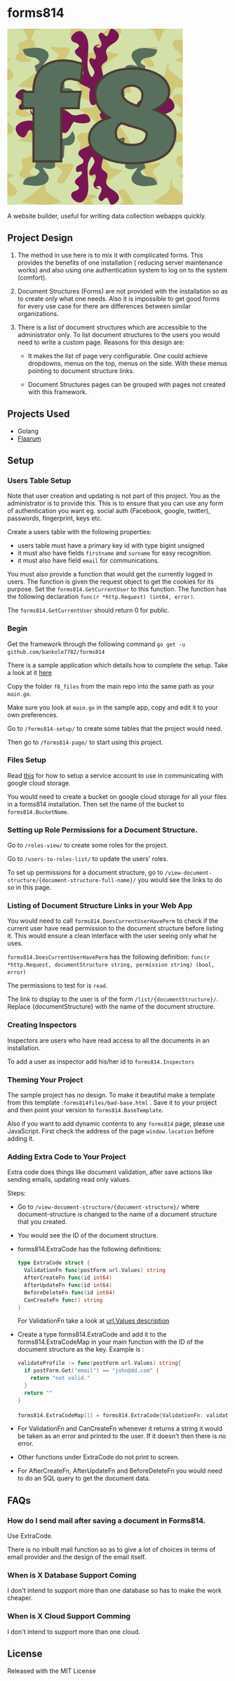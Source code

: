 # forms814

![alt text](https://github.com/bankole7782/forms814/raw/master/forms814.png "Forms814 logo")

A website builder, useful for writing data collection webapps quickly.

## Project Design

1.  The method in use here is to mix it with complicated forms. This provides the
    benefits of one installation ( reducing server maintenance works) and also using
    one authentication system to log on to the system (comfort).

2.  Document Structures (Forms) are not provided with the installation so as to create only what
    one needs. Also it is impossible to get good forms for every use case for there are differences between
    similar organizations.

3.  There is a list of document structures which are accessible to the administrator only.
    To list document structures to the users you would need to write a custom page.
    Reasons for this design are:

    * It makes the list of page very configurable. One could achieve dropdowns, menus on the top, menus on
    the side. With these menus pointing to document structure links.

    * Document Structures pages can be grouped with pages not created with this framework.


## Projects Used

* Golang
* [Flaarum](https://github.com/bankole7782/flaarum)


## Setup

### Users Table Setup

Note that user creation and updating is not part of this project. You as the administrator is to provide this. This is to
ensure that you can use any form of authentication you want eg. social auth (Facebook, google, twitter), passwords,
fingerprint, keys etc.

Create a users table with the following properties:
* users table must have a primary key id with type bigint unsigned
* it must also have fields `firstname` and `surname` for easy recognition.
* it must also have field `email` for communications.

You must also provide a function that would get the currently logged in users. The function is given the request object
to get the cookies for its purpose. Set the `forms814.GetCurrentUser` to this function. The function has the following
declaration `func(r *http.Request) (int64, error)`.

The `forms814.GetCurrentUser` should return 0 for public.


### Begin

Get the framework through the following command `go get -u github.com/bankole7782/forms814`

There is a sample application which details how to complete the setup. Take a look at it [here](https://github.com/bankole7782/forms814/tree/master/f8_sample)

Copy the folder `f8_files` from the main repo into the same path as your `main.go`.

Make sure you look at `main.go` in the sample app, copy and edit it to your own preferences.

Go to `/forms814-setup/` to create some tables that the project would need.

Then go to `/forms814-page/` to start using this project.


### Files Setup

Read [this](https://cloud.google.com/docs/authentication/production) for how to setup a service account
to use in communicating with google cloud storage.

You would need to create a bucket on google cloud storage for all your files in a forms814 installation. Then
set the name of the bucket to `forms814.BucketName`.


### Setting up Role Permissions for a Document Structure.

Go to `/roles-view/` to create some roles for the project.

Go to `/users-to-roles-list/` to update the users' roles.

To set up permissions for a document structure, go to `/view-document-structure/{document-structure-full-name}/`
you would see the links to do so in this page.


### Listing of Document Structure Links in your Web App

You would need to call `forms814.DoesCurrentUserHavePerm` to check if the current user have read permission
to the document structure before listing it. This would ensure a clean interface with the user
seeing only what he uses.

`forms814.DoesCurrentUserHavePerm` has the following definition:
`func(r *http.Request, documentStructure string, permission string) (bool, error)`

The permissions to test for is `read`.

The link to display to the user is of the form `/list/{documentStructure}/`. Replace {documentStructure} with
the name of the document structure.


### Creating Inspectors

Inspectors are users who have read access to all the documents in an installation.

To add a user as inspector add his/her id to `forms814.Inspectors`


### Theming Your Project

The sample project has no design. To make it beautiful make a template from this template :`forms814files/bad-base.html`
. Save it to your project and then point your version to `forms814.BaseTemplate`.

Also if you want to add dynamic contents to any `forms814` page, please use JavaScript.
First check the address of the page `window.location` before adding it.


### Adding Extra Code to Your Project

Extra code does things like document validation, after save actions like sending emails, updating read only values.

Steps:

- Go to `/view-document-structure/{document-structure}/` where document-structure is changed to
  the name of a document structure that you created.

- You would see the ID of the document structure.

- forms814.ExtraCode has the following definitions:
  ```go
  type ExtraCode struct {
    ValidationFn func(postForm url.Values) string
    AfterCreateFn func(id int64)
    AfterUpdateFn func(id int64)
    BeforeDeleteFn func(id int64)
    CanCreateFn func() string
  }
  ```
  For ValidationFn take a look at [url.Values description](https://golang.org/pkg/net/url/#Values)

- Create a type forms814.ExtraCode and add it to the forms814.ExtraCodeMap in your main function with
the ID of the document structure as the key. Example is :

  ```go
  validateProfile := func(postForm url.Values) string{
    if postForm.Get("email") == "john@dd.com" {
      return "not valid."
    }
    return ""
  }

  forms814.ExtraCodeMap[1] = forms814.ExtraCode{ValidationFn: validateProfile}
  ```
- For ValidationFn and CanCreateFn whenever it returns a string it would be taken as an error and printed to the user.
If it doesn't then there is no error.

- Other functions under ExtraCode do not print to screen.

- For AfterCreateFn, AfterUpdateFn and BeforeDeleteFn you would need to do an SQL query to get the document data.


## FAQs

### How do I send mail after saving a document in Forms814.

Use ExtraCode.

There is no inbuilt mail function so as to give a lot of choices in terms of email provider
and the design of the email itself.


### When is X Database Support Coming

I don't intend to support more than one database so has to make the work cheaper.


### When is X Cloud Support Comming

I don't intend to support more than one cloud.


## License

Released with the MIT License